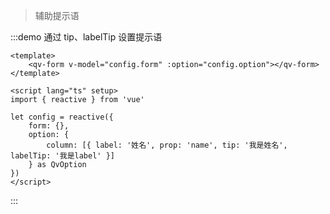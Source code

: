 > 辅助提示语

:::demo 通过 tip、labelTip 设置提示语

```vue
<template>
	<qv-form v-model="config.form" :option="config.option"></qv-form>
</template>

<script lang="ts" setup>
import { reactive } from 'vue'

let config = reactive({
	form: {},
	option: {
		column: [{ label: '姓名', prop: 'name', tip: '我是姓名', labelTip: '我是label' }]
	} as QvOption
})
</script>
```

:::

